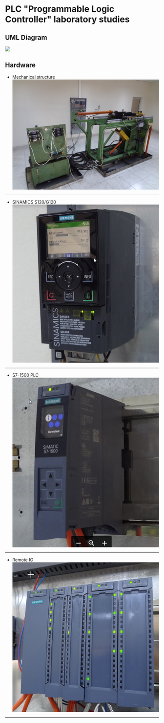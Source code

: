 # PLC "Programmable Logic Controller" laboratory studies
## UML Diagram
![](//http://www.plantuml.com/plantuml/png/ZPFXwfim5CM_-nI-G5Wx68CnIZiTgz1kegLVWeHCBsqWcfBSRFZskofTdSt-r0-5dlpkENXotJgK5dsh8rv-PEiFgrKLHp5FGQCK-sCs_8iYNa1h44JsGoJIDgxwp1XFrKMXr49rDuzLcDbrKflBVn76DdzjZCS9MWW3Ku2MFHrzyOYc6-VYPVxmy7tVMEcrgaNIQzKrOAkvcFlsLiN_A1QSynO8AxFlksEMbA9Slr-9R_GpPd_LKADLDIKT3HeoV9Q8MwOiOuc9mxdJop4sEprB_GiSdIqbmeBl670EEqRye5g5elojiBwI4eUwv7SJKKBdZ9sevMsUrKyhKPdkJUe4xGs8cxa5C7e25t1lPxhT-LPIc_5ZOp-TalnTbZzscB6dNGimeSG0jk5aaagABg0sjX59UQwYa3YmUOzNgYI5MZdgvcG12hWCVHfBwzA0fjaN8Ffy6CyFoTIGSAhrUcpxjN6QtepZnkDoVWjTurlz1m00)
## Hardware
- Mechanical structure 
![](https://github.com/mesleki2017/plc-laboratuvar/blob/416092a5646fb5e3a9300bf77dee24f10b799d2b/image/plc1.JPG)
---
- SINAMICS S120/G120
![](https://github.com/mesleki2017/plc-laboratuvar/blob/2ea281a135001d6a8cf1d1cf4156a55a5b3b8fe8/image/plc2.png)
---
- S7-1500 PLC
![](https://github.com/mesleki2017/plc-laboratuvar/blob/5c19ebc99f1fed2ecd9019f6e40316f29d2b472d/image/plc6.png)
---
- Remote IO
![](https://github.com/mesleki2017/plc-laboratuvar/blob/2ea281a135001d6a8cf1d1cf4156a55a5b3b8fe8/image/plc4.png)

---


